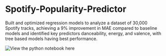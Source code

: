 # Spotify-Popularity-Predictor

Built and optimized regression models to analyze a dataset of 30,000 Spotify tracks, achieving a 9% improvement in
MAE compared to baseline models and identified key predictors danceability, energy, and valence, with tree based models having best performance.  

![View the python notebook here](spotify-predictor.ipynb)